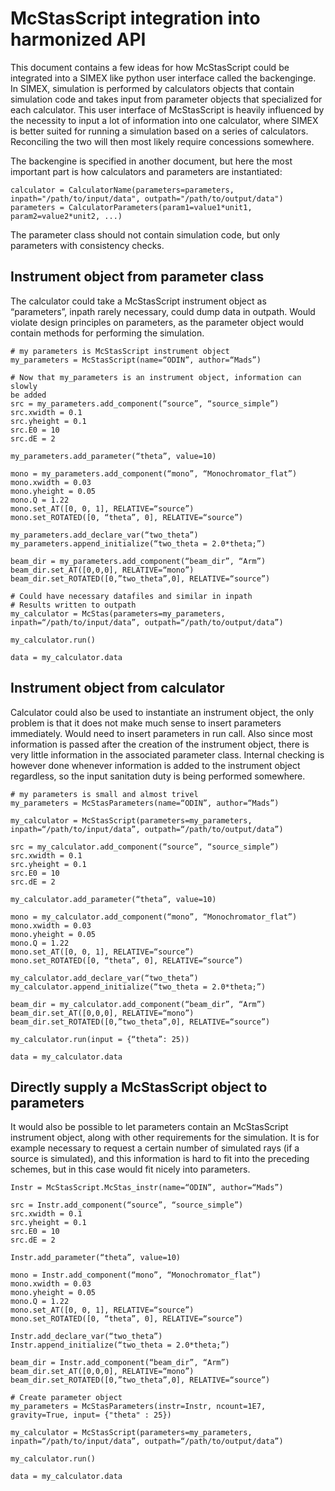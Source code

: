 # McStasScript integration into harmonized API

This document contains a few ideas for how McStasScript could be integrated into a SIMEX like python user interface called the backenginge. In SIMEX, simulation is performed by calculators objects that contain simulation code and takes input from parameter objects that specialized for each calculator.
This user interface of McStasScript is heavily influenced by the necessity to input a lot of information into one calculator, where SIMEX is better suited for running a simulation based on a series of calculators. Reconciling the two will then most likely require concessions somewhere.

The backengine is specified in another document, but here the most important part is how calculators and parameters are instantiated:
```
calculator = CalculatorName(parameters=parameters, inpath="/path/to/input/data", outpath="/path/to/output/data")
parameters = CalculatorParameters(param1=value1*unit1, param2=value2*unit2, ...)
```
The parameter class should not contain simulation code, but only parameters with consistency checks.

## Instrument object from parameter class

The calculator could take a McStasScript instrument object as “parameters”, inpath rarely necessary, could dump data in outpath. Would violate design principles on parameters, as the parameter object would contain methods
for performing the simulation.

```
# my parameters is McStasScript instrument object
my_parameters = McStasScript(name=“ODIN”, author=“Mads”)
 
# Now that my_parameters is an instrument object, information can slowly
be added
src = my_parameters.add_component(“source”, “source_simple”)
src.xwidth = 0.1
src.yheight = 0.1
src.E0 = 10
src.dE = 2
 
my_parameters.add_parameter(“theta”, value=10)
 
mono = my_parameters.add_component(“mono”, “Monochromator_flat”)
mono.xwidth = 0.03
mono.yheight = 0.05
mono.Q = 1.22
mono.set_AT([0, 0, 1], RELATIVE=“source”)
mono.set_ROTATED([0, “theta”, 0], RELATIVE=“source”)
 
my_parameters.add_declare_var(“two_theta”)
my_parameters.append_initialize(“two_theta = 2.0*theta;”)
 
beam_dir = my_parameters.add_component(“beam_dir”, “Arm”)
beam_dir.set_AT([0,0,0], RELATIVE=“mono”)
beam_dir.set_ROTATED([0,”two_theta”,0], RELATIVE=“source”)
 
# Could have necessary datafiles and similar in inpath
# Results written to outpath
my_calculator = McStas(parameters=my_parameters, inpath=“/path/to/input/data”, outpath=“/path/to/output/data”)
 
my_calculator.run()
 
data = my_calculator.data
```

## Instrument object from calculator

Calculator could also be used to instantiate an instrument object, the only
problem is that it does not make much sense to insert parameters
immediately. Would need to insert parameters in run call. Also since
most information is passed after the creation of the instrument object,
there is very little information in the associated parameter class.
Internal checking is however done whenever information is added to the
instrument object regardless, so the input sanitation duty is being
performed somewhere.

```
# my parameters is small and almost trivel
my_parameters = McStasParameters(name=“ODIN”, author=“Mads”)
 
my_calculator = McStasScript(parameters=my_parameters,
inpath=“/path/to/input/data”, outpath=“/path/to/output/data”)
 
src = my_calculator.add_component(“source”, “source_simple”)
src.xwidth = 0.1
src.yheight = 0.1
src.E0 = 10
src.dE = 2
 
my_calculator.add_parameter(“theta”, value=10)
 
mono = my_calculator.add_component(“mono”, “Monochromator_flat”)
mono.xwidth = 0.03
mono.yheight = 0.05
mono.Q = 1.22
mono.set_AT([0, 0, 1], RELATIVE=“source”)
mono.set_ROTATED([0, “theta”, 0], RELATIVE=“source”)
 
my_calculator.add_declare_var(“two_theta”)
my_calculator.append_initialize(“two_theta = 2.0*theta;”)
 
beam_dir = my_calculator.add_component(“beam_dir”, “Arm”)
beam_dir.set_AT([0,0,0], RELATIVE=“mono”)
beam_dir.set_ROTATED([0,”two_theta”,0], RELATIVE=“source”)
 
my_calculator.run(input = {“theta”: 25))
 
data = my_calculator.data
```

## Directly supply a McStasScript object to parameters
It would also be possible to let parameters contain an McStasScript instrument object, along with other requirements for the simulation. It is for example necessary to request a certain number of simulated rays (if a source is simulated), and this information is hard to fit into the preceding schemes, but in this case would fit nicely into parameters.


```
Instr = McStasScript.McStas_instr(name=“ODIN”, author=“Mads”)

src = Instr.add_component(“source”, “source_simple”)
src.xwidth = 0.1
src.yheight = 0.1
src.E0 = 10
src.dE = 2
 
Instr.add_parameter(“theta”, value=10)
 
mono = Instr.add_component(“mono”, “Monochromator_flat”)
mono.xwidth = 0.03
mono.yheight = 0.05
mono.Q = 1.22
mono.set_AT([0, 0, 1], RELATIVE=“source”)
mono.set_ROTATED([0, “theta”, 0], RELATIVE=“source”)
 
Instr.add_declare_var(“two_theta”)
Instr.append_initialize(“two_theta = 2.0*theta;”)
 
beam_dir = Instr.add_component(“beam_dir”, “Arm”)
beam_dir.set_AT([0,0,0], RELATIVE=“mono”)
beam_dir.set_ROTATED([0,”two_theta”,0], RELATIVE=“source”)

# Create parameter object
my_parameters = McStasParameters(instr=Instr, ncount=1E7, gravity=True, input= {"theta" : 25})

my_calculator = McStasScript(parameters=my_parameters, inpath=“/path/to/input/data”, outpath=“/path/to/output/data”)
 
my_calculator.run()
 
data = my_calculator.data
```






